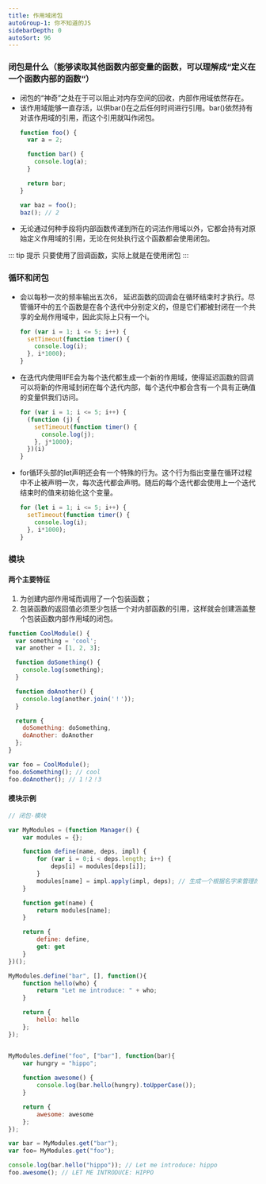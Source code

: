 ```yaml
---
title: 作用域闭包
autoGroup-1: 你不知道的JS
sidebarDepth: 0
autoSort: 96
---
```


### 闭包是什么（能够读取其他函数内部变量的函数，可以理解成“定义在一个函数内部的函数“）
- 闭包的“神奇”之处在于可以阻止对内存空间的回收，内部作用域依然存在。  
- 该作用域能够一直存活，以供bar()在之后任何时间进行引用。bar()依然持有对该作用域的引用，而这个引用就叫作闭包。  
  ```js
  function foo() {
    var a = 2;

    function bar() {
      console.log(a);
    }

    return bar;
  }

  var baz = foo();
  baz(); // 2
  ```
- 无论通过何种手段将内部函数传递到所在的词法作用域以外，它都会持有对原始定义作用域的引用，无论在何处执行这个函数都会使用闭包。  

::: tip 提示
只要使用了回调函数，实际上就是在使用闭包
:::

### 循环和闭包  
- 会以每秒一次的频率输出五次6， 延迟函数的回调会在循环结束时才执行。尽管循环中的五个函数是在各个迭代中分别定义的，但是它们都被封闭在一个共享的全局作用域中，因此实际上只有一个i。  
  ```js
  for (var i = 1; i <= 5; i++) {
    setTimeout(function timer() {
      console.log(i);
    }, i*1000);
  }
  ```
- 在迭代内使用IIFE会为每个迭代都生成一个新的作用域，使得延迟函数的回调可以将新的作用域封闭在每个迭代内部，每个迭代中都会含有一个具有正确值的变量供我们访问。  
  ```js
  for (var i = 1; i <= 5; i++) {
    (function (j) {
      setTimeout(function timer() {
        console.log(j);
      }, j*1000);
    })(i)
  }
  ```
- for循环头部的let声明还会有一个特殊的行为。这个行为指出变量在循环过程中不止被声明一次，每次迭代都会声明。随后的每个迭代都会使用上一个迭代结束时的值来初始化这个变量。  
  ```js
  for (let i = 1; i <= 5; i++) {
    setTimeout(function timer() {
      console.log(i);
    }, i*1000);
  }
  ```

### 模块  
#### 两个主要特征
1. 为创建内部作用域而调用了一个包装函数；  
2. 包装函数的返回值必须至少包括一个对内部函数的引用，这样就会创建涵盖整个包装函数内部作用域的闭包。  

```js
function CoolModule() {
  var something = 'cool';
  var another = [1, 2, 3];

  function doSomething() {
    console.log(something);
  }

  function doAnother() {
    console.log(another.join('！'));
  }

  return {
    doSomething: doSomething,
    doAnother: doAnother
  };
}

var foo = CoolModule();
foo.doSomething(); // cool
foo.doAnother(); // 1！2！3
```

#### 模块示例  
```js
// 闭包-模块

var MyModules = (function Manager() {
	var modules = {};

	function define(name, deps, impl) {
		for (var i = 0;i < deps.length; i++) {
			deps[i] = modules[deps[i]];
		}
		modules[name] = impl.apply(impl, deps); // 生成一个根据名字来管理的模块列表（apply接受数组类型的参数）
	}

	function get(name) {
		return modules[name];	
	}

	return {
		define: define,
		get: get
	}
})();

MyModules.define("bar", [], function(){
	function hello(who) {
		return "Let me introduce: " + who;
	}

	return {
		hello: hello
	};
});


MyModules.define("foo", ["bar"], function(bar){
	var hungry = "hippo";
	
	function awesome() {
		console.log(bar.hello(hungry).toUpperCase());
	}

	return {
		awesome: awesome
	};
});

var bar = MyModules.get("bar");
var foo= MyModules.get("foo");

console.log(bar.hello("hippo")); // Let me introduce: hippo
foo.awesome(); // LET ME INTRODUCE: HIPPO


```
